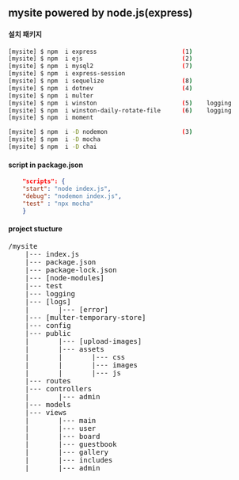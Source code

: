 ## mysite powered by node.js(express)

#### 설치 패키지
``` bash
[mysite] $ npm  i express                        (1)
[mysite] $ npm  i ejs                            (2)
[mysite] $ npm  i mysql2                         (7)
[mysite] $ npm  i express-session
[mysite] $ npm  i sequelize                      (8)
[mysite] $ npm  i dotnev                         (4)
[mysite] $ npm  i multer
[mysite] $ npm  i winston                        (5)    logging
[mysite] $ npm  i winston-daily-rotate-file      (6)    logging
[mysite] $ npm  i moment

[mysite] $ npm  i -D nodemon                     (3)
[mysite] $ npm  i -D mocha
[mysite] $ npm  i -D chai
```
#### script in package.json
```json
    "scripts": {
    "start": "node index.js",
    "debug": "nodemon index.js",
    "test" : "npx mocha"
    }
```
#### project stucture
<pre>
/mysite
    |--- index.js
    |--- package.json
    |--- package-lock.json
    |--- [node-modules]
    |--- test
    |--- logging
    |--- [logs]
    |       |--- [error]
    |--- [multer-temporary-store]
    |--- config
    |--- public
    |       |--- [upload-images]
    |       |--- assets
    |       |       |--- css
    |       |       |--- images
    |       |       |--- js
    |--- routes
    |--- controllers
    |       |--- admin
    |--- models
    |--- views
    |       |--- main
    |       |--- user
    |       |--- board
    |       |--- guestbook
    |       |--- gallery
    |       |--- includes
    |       |--- admin  
</pre>
